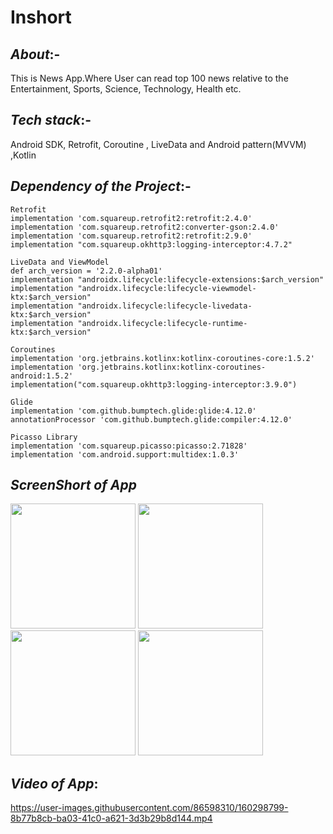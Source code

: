# Inshort
## *About*:-
This is News App.Where User can read top 100 news relative to the Entertainment, Sports, Science, Technology, Health etc.
## *Tech stack*:-
Android SDK, Retrofit, Coroutine , LiveData and Android pattern(MVVM) ,Kotlin
## *Dependency of the Project*:-
    Retrofit
    implementation 'com.squareup.retrofit2:retrofit:2.4.0'
    implementation 'com.squareup.retrofit2:converter-gson:2.4.0'
    implementation 'com.squareup.retrofit2:retrofit:2.9.0'
    implementation "com.squareup.okhttp3:logging-interceptor:4.7.2"
    
    LiveData and ViewModel
    def arch_version = '2.2.0-alpha01'
    implementation "androidx.lifecycle:lifecycle-extensions:$arch_version"
    implementation "androidx.lifecycle:lifecycle-viewmodel-ktx:$arch_version"
    implementation "androidx.lifecycle:lifecycle-livedata-ktx:$arch_version"
    implementation "androidx.lifecycle:lifecycle-runtime-ktx:$arch_version"
    
    Coroutines
    implementation 'org.jetbrains.kotlinx:kotlinx-coroutines-core:1.5.2'
    implementation 'org.jetbrains.kotlinx:kotlinx-coroutines-android:1.5.2'
    implementation("com.squareup.okhttp3:logging-interceptor:3.9.0")
    
    Glide
    implementation 'com.github.bumptech.glide:glide:4.12.0'
    annotationProcessor 'com.github.bumptech.glide:compiler:4.12.0'
    
    Picasso Library
    implementation 'com.squareup.picasso:picasso:2.71828'
    implementation 'com.android.support:multidex:1.0.3'
 
 
 ## *ScreenShort of App*
 <p float="left">
  <img src="https://user-images.githubusercontent.com/86598310/160297078-60ceb5f5-5973-457a-9da7-28a9aceb6732.jpeg" width="200" />
  <img src="https://user-images.githubusercontent.com/86598310/160297199-34803f41-0e09-4ea2-a428-294eb68495d8.jpeg" width="200" /> 
  <img src="https://user-images.githubusercontent.com/86598310/160297203-3cc41f38-8df9-4488-8c83-f6eba0ef2881.jpeg" width="200" />
  <img src="https://user-images.githubusercontent.com/86598310/160297214-461c63a2-4138-4900-8be9-789202e3f501.jpeg" width="200" />
</p>

## *Video of App*:
https://user-images.githubusercontent.com/86598310/160298799-8b77b8cb-ba03-41c0-a621-3d3b29b8d144.mp4

